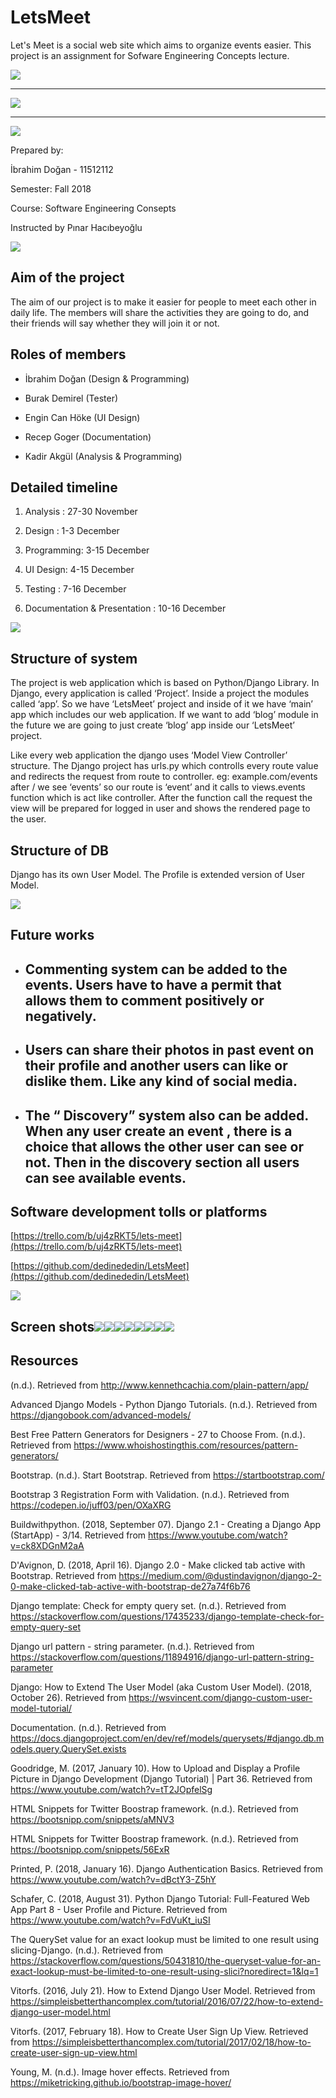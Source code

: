 # LetsMeet
Let's Meet is a social web site which aims to organize events easier. This project is an assignment for Sofware Engineering Concepts lecture.


![](https://lh6.googleusercontent.com/ofuWr7rtq0wufSLp17sfTc4CX3Ubh8dNCvJYLlb6BEWHBIOrNME5uMgdV9NnLYRiPDPQ4obRuYTs3Otf6yBzdsJdn6QHpYQ_Bbf6bfGlUVEn8idkVrkBlqGcPcc6OGYVmT-_q190)

----------

![](https://lh4.googleusercontent.com/M5gsYC6xSD4R9IM9H-Wy04pFLA8I79Z-HcK54D7xT9TCfpkpvWYNu43WBUd_Za9sxk_DJ5FG6nIDC09oG6WJ5loEySWw2CEz5mP_zlhPVjiinrkvRl_zKIBIWm7lVkdD5ve5kin5)

----------

![](https://lh5.googleusercontent.com/juZhuV9X8qFtmGkZ7GO_yZXaskIdUchNNCjF4l9m5DZtKDaMIgeCRIb3f2jpj9BeiiOHO2G9mYOFBz2QWh73fYDkdxLsWFzGd1su_vgIlLf0T8FnArMi_LAm4sc-Woamxz_yr58i)

Prepared by:

İbrahim Doğan - 11512112


Semester: Fall 2018


Course: Software Engineering Consepts

  

Instructed by Pınar Hacıbeyoğlu

![](https://lh5.googleusercontent.com/fi5dhx0gZg9YgUoRdwCV-FiJX0dh8TzmkbwGrZIRhIWUjyN14F3mFPo9yfBZSqf7Jhk1SbUDwQW-zJW8BqneSd4YRpUjeuv1vOEVBikeQe3HFef5Gqrjm_UoN0H4HorrwHpEikff)

  

## Aim of the project

The aim of our project is to make it easier for people to meet each other in daily life. The members will share the activities they are going to do, and their friends will say whether they will join it or not.

## Roles of members

-   İbrahim Doğan (Design & Programming)
    
-   Burak Demirel (Tester)
    
-   Engin Can Höke (UI Design)
    
-   Recep Goger (Documentation)
    
-   Kadir Akgül (Analysis & Programming)
    

## Detailed timeline

1.  Analysis : 27-30 November
    
2.  Design  : 1-3 December
    
3.  Programming: 3-15 December
    
4.  UI Design: 4-15 December
    
5.  Testing : 7-16 December
    
6.  Documentation & Presentation : 10-16 December
    

![](https://lh6.googleusercontent.com/hgszLVwC26IqadU7WzE1bmKuZb2mbFDmfTAHS0Ks7aBOPxlvwgMhHxiVR-Pw-MfXOOq9coLx5GDPy8ezgNWm01AVn-JMc_M2r5Fez1799UPHac1Y7JMdJDbq4e400kVjV4U1krjE)

  

## Structure of system

The project is web application which is based on Python/Django Library. In Django, every application is called ‘Project’. Inside a project the modules called ‘app’. So we have ‘LetsMeet’ project and inside of it we have ‘main’ app which includes our web application. If we want to add ‘blog’ module in the future we are going to just create ‘blog’ app inside our ‘LetsMeet’ project.

  

Like every web application the django uses ‘Model View Controller’ structure. The Django project has urls.py which controlls every route value and redirects the request from route to controller. eg: example.com/events after / we see ‘events’ so our route is ‘event’ and it calls to views.events function which is act like controller. After the function call the request the view will be prepared for logged in user and shows the rendered page to the user.

## Structure of DB

Django has its own User Model. The Profile is extended version of User Model.


  

![](https://lh3.googleusercontent.com/nChX01YtJS6SoZVgxImWdf9bvDWLaxOXuPJ8raF7L9z_UZRjsEH3dTPeU1_HnK42cw1I_uxva5nlwgS491RO7MQ1y5smIYEUb7eboq7LW99cdFyHpDY48fSYjQ5SAseCfdiS2ah-)

  
    

## Future works

-   ## Commenting system can be added to the events. Users have to have a permit that allows them to comment positively or negatively.
    
-   ## Users can share their photos in past event on their profile and another users can like or dislike them. Like any kind of social media.
    
-   ## The “ Discovery” system also can be added. When any user create an event , there is a choice that allows the other user can see or not. Then in the discovery section all users can see available events.
    

  
  
  
  
  
  
  
  
  
  
  
  
  

## Software development tolls or platforms

[https://trello.com/b/uj4zRKT5/lets-meet](https://trello.com/b/uj4zRKT5/lets-meet)

[https://github.com/dedinededin/LetsMeet](https://github.com/dedinededin/LetsMeet)

  

![](https://lh3.googleusercontent.com/kMgxoqdg4H0o4dK8AOtxELFEiUAi0FHDgMU117BuQGzNo7DVOQpPL05PqRJKS331Z0vt_LgvJB4VpNb767kTgaEoKwdhJzFOjKqCg8lYYOTNrcOpU1I3E5fFXAQ5EMCqPpsvTBg4)

  
  
  
  
  
  
  
  
  
  
  
  
 

  

## Screen shots![](https://lh4.googleusercontent.com/IMJAzcmoPoWl_9SFCgrsjZZB8Qnw2DkNM7p-QpNvAEXHOR-yt0Jzwh1C_nzw9IxW1ifQTdr37V693_5QKTs33t7LLRb-R9VYS_oGxCnBoqnii2slNi7GAxwPCz6OwMbOudvBg4fK)![](https://lh5.googleusercontent.com/3-k3YV0kbTfAshK9q8Gb1pyg6wz4jvjbJMKvz7KxIf0ubYbUIsU0VtKegIPJU6RM-yV3zkaTU1pvmqC9K3t9jod2l1HnQSRwra5g7Easukn1UKcxXmd5ZvKYbMiuO84c9r45sLpQ)![](https://lh6.googleusercontent.com/NksUkmYMmz-T08L3Z6Yj9xUCt9t7S3oo9Zqsu13SxzfWNs0VgU5ZasVf99bTgM9ps5sNja0jHweDmZ8EbQfSpBufHhzduf8u8W1G6YFSlxGwBc24e0Yk8TaOFvSgPDRu5u7ktyfO)![](https://lh6.googleusercontent.com/Opj1dkRSKmLhEpW2cW6uxbZZnkvsR9jKv84d-sI9j4gfOW6Gmbbn0zCdeOgFNzAJFWQhgTJUS9x1HL9oieZWKCaCcDS92nQWH9ZjhaoH-h-iiFEwjnpXiyym3TptcHnH3gUbVcCl)![](https://lh3.googleusercontent.com/sgLUu75It3Qu4-LJPpQF7riqXfZ2O-KalTPFDngxN6R6JdE80jBWDyixZruZ7rCNdornnyduWhYMkfsJMN64Ve2Qnva1amXHAr5I0Oq5c8rcoUEpagB855uEMLRJE54XbzSqjQW4)![](https://lh6.googleusercontent.com/ApvP6CKTwrPz6jvsa4gSJQlg80cnPI81izzQBpDJmk12mCbwCXYF8-uK3AM6SEhliQ4Y3THgWvhjZYf4_t1YDAkZPTfkJWOwNh8QvKdy9lZyftmQn2xAjjSrW5sjZh2B1DwGieI7)![](https://lh6.googleusercontent.com/LPh4YJzQoiLYuOOdx5FW7UiynWdp6iPUDwpU0vcPvK9AnPYyw-6hA8hbYExaObxzwoqrEQVGUPXWwXsRVMFHbYDpZjOMVwC8p7pztodVFzkRXThISUFSXIGfrhc5awpSKTL7n3zZ)![](https://lh4.googleusercontent.com/vSI2_ilA1M3aD-7nUDt-amLlfY91Wvjfp40BM7a4yQ8GCFPUilcsv_trzG2Ed6aDpM7Jj5wQzJL1sinhzGB6D5BdWiQU5c-d6PSBncQdgXD9U29QSTdohVrcilBXO0I_bVI5fhpV)

## Resources

  

(n.d.). Retrieved from http://www.kennethcachia.com/plain-pattern/app/

Advanced Django Models - Python Django Tutorials. (n.d.). Retrieved from https://djangobook.com/advanced-models/

Best Free Pattern Generators for Designers - 27 to Choose From. (n.d.). Retrieved from https://www.whoishostingthis.com/resources/pattern-generators/

Bootstrap. (n.d.). Start Bootstrap. Retrieved from https://startbootstrap.com/

Bootstrap 3 Registration Form with Validation. (n.d.). Retrieved from https://codepen.io/juff03/pen/OXaXRG

Buildwithpython. (2018, September 07). Django 2.1 - Creating a Django App (StartApp) - 3/14. Retrieved from https://www.youtube.com/watch?v=ck8XDGnM2aA

D'Avignon, D. (2018, April 16). Django 2.0 - Make clicked tab active with Bootstrap. Retrieved from https://medium.com/@dustindavignon/django-2-0-make-clicked-tab-active-with-bootstrap-de27a74f6b76

Django template: Check for empty query set. (n.d.). Retrieved from https://stackoverflow.com/questions/17435233/django-template-check-for-empty-query-set

Django url pattern - string parameter. (n.d.). Retrieved from https://stackoverflow.com/questions/11894916/django-url-pattern-string-parameter

Django: How to Extend The User Model (aka Custom User Model). (2018, October 26). Retrieved from https://wsvincent.com/django-custom-user-model-tutorial/

Documentation. (n.d.). Retrieved from https://docs.djangoproject.com/en/dev/ref/models/querysets/#django.db.models.query.QuerySet.exists

Goodridge, M. (2017, January 10). How to Upload and Display a Profile Picture in Django Development (Django Tutorial) | Part 36. Retrieved from https://www.youtube.com/watch?v=tT2JOpfelSg

HTML Snippets for Twitter Boostrap framework. (n.d.). Retrieved from https://bootsnipp.com/snippets/aMNV3

HTML Snippets for Twitter Boostrap framework. (n.d.). Retrieved from https://bootsnipp.com/snippets/56ExR

Printed, P. (2018, January 16). Django Authentication Basics. Retrieved from https://www.youtube.com/watch?v=dBctY3-Z5hY

Schafer, C. (2018, August 31). Python Django Tutorial: Full-Featured Web App Part 8 - User Profile and Picture. Retrieved from https://www.youtube.com/watch?v=FdVuKt_iuSI

The QuerySet value for an exact lookup must be limited to one result using slicing-Django. (n.d.). Retrieved from https://stackoverflow.com/questions/50431810/the-queryset-value-for-an-exact-lookup-must-be-limited-to-one-result-using-slici?noredirect=1&lq=1

Vitorfs. (2016, July 21). How to Extend Django User Model. Retrieved from https://simpleisbetterthancomplex.com/tutorial/2016/07/22/how-to-extend-django-user-model.html

Vitorfs. (2017, February 18). How to Create User Sign Up View. Retrieved from https://simpleisbetterthancomplex.com/tutorial/2017/02/18/how-to-create-user-sign-up-view.html

Young, M. (n.d.). Image hover effects. Retrieved from https://miketricking.github.io/bootstrap-image-hover/
